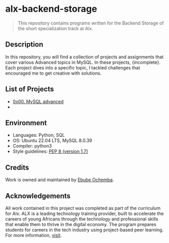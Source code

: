 # alx-backend-storage

> This repository contains programs written for the Backend Storage of the short specialization track at Alx.

## Description

In this repository, you will find a collection of projects and assignments that cover various Advanced topics in MySQL. In these projects, {incomplete}. Each project dives into a specific topic, I tackled challenges that encouraged me to get creative with solutions.

## List of Projects

- [0x00. MySQL advanced](https://github.com/Ebube-Ochemba/alx-backend-storage/blob/main/0x00-MySQL_Advanced)
- [](https://github.com/Ebube-Ochemba/alx-backend-storage/blob/main/)

## Environment
- Languages: Python, SQL
- OS: Ubuntu 22.04 LTS, MySQL 8.0.39
- Compiler: python3
- Style guidelines: [PEP 8 (version 1.7)](https://peps.python.org/pep-0008/)
## Credits

Work is owned and maintained by [Ebube Ochemba](https://twitter.com/ebube116).

## Acknowledgements

All work contained in this project was completed as part of the curriculum for Alx. ALX is a leading technology training provider, built to accelerate the careers of young Africans through the technology and professional skills that enable them to thrive in the digital economy. The program prepares students for careers in the tech industry using project-based peer learning.
For more information, [visit](https://www.alxafrica.com/).
